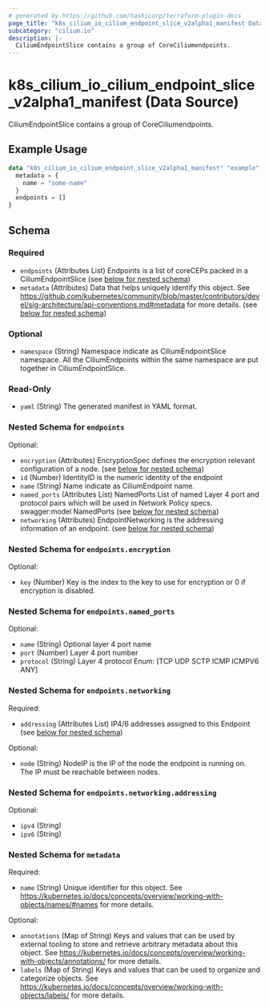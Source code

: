 ```yaml
---
# generated by https://github.com/hashicorp/terraform-plugin-docs
page_title: "k8s_cilium_io_cilium_endpoint_slice_v2alpha1_manifest Data Source - terraform-provider-k8s"
subcategory: "cilium.io"
description: |-
  CiliumEndpointSlice contains a group of CoreCiliumendpoints.
---
```


# k8s_cilium_io_cilium_endpoint_slice_v2alpha1_manifest (Data Source)

CiliumEndpointSlice contains a group of CoreCiliumendpoints.

## Example Usage

```terraform
data "k8s_cilium_io_cilium_endpoint_slice_v2alpha1_manifest" "example" {
  metadata = {
    name = "some-name"
  }
  endpoints = []
}
```

<!-- schema generated by tfplugindocs -->
## Schema

### Required

- `endpoints` (Attributes List) Endpoints is a list of coreCEPs packed in a CiliumEndpointSlice (see [below for nested schema](#nestedatt--endpoints))
- `metadata` (Attributes) Data that helps uniquely identify this object. See https://github.com/kubernetes/community/blob/master/contributors/devel/sig-architecture/api-conventions.md#metadata for more details. (see [below for nested schema](#nestedatt--metadata))

### Optional

- `namespace` (String) Namespace indicate as CiliumEndpointSlice namespace. All the CiliumEndpoints within the same namespace are put together in CiliumEndpointSlice.

### Read-Only

- `yaml` (String) The generated manifest in YAML format.

<a id="nestedatt--endpoints"></a>
### Nested Schema for `endpoints`

Optional:

- `encryption` (Attributes) EncryptionSpec defines the encryption relevant configuration of a node. (see [below for nested schema](#nestedatt--endpoints--encryption))
- `id` (Number) IdentityID is the numeric identity of the endpoint
- `name` (String) Name indicate as CiliumEndpoint name.
- `named_ports` (Attributes List) NamedPorts List of named Layer 4 port and protocol pairs which will be used in Network Policy specs. swagger:model NamedPorts (see [below for nested schema](#nestedatt--endpoints--named_ports))
- `networking` (Attributes) EndpointNetworking is the addressing information of an endpoint. (see [below for nested schema](#nestedatt--endpoints--networking))

<a id="nestedatt--endpoints--encryption"></a>
### Nested Schema for `endpoints.encryption`

Optional:

- `key` (Number) Key is the index to the key to use for encryption or 0 if encryption is disabled.


<a id="nestedatt--endpoints--named_ports"></a>
### Nested Schema for `endpoints.named_ports`

Optional:

- `name` (String) Optional layer 4 port name
- `port` (Number) Layer 4 port number
- `protocol` (String) Layer 4 protocol Enum: [TCP UDP SCTP ICMP ICMPV6 ANY]


<a id="nestedatt--endpoints--networking"></a>
### Nested Schema for `endpoints.networking`

Required:

- `addressing` (Attributes List) IP4/6 addresses assigned to this Endpoint (see [below for nested schema](#nestedatt--endpoints--networking--addressing))

Optional:

- `node` (String) NodeIP is the IP of the node the endpoint is running on. The IP must be reachable between nodes.

<a id="nestedatt--endpoints--networking--addressing"></a>
### Nested Schema for `endpoints.networking.addressing`

Optional:

- `ipv4` (String)
- `ipv6` (String)




<a id="nestedatt--metadata"></a>
### Nested Schema for `metadata`

Required:

- `name` (String) Unique identifier for this object. See https://kubernetes.io/docs/concepts/overview/working-with-objects/names/#names for more details.

Optional:

- `annotations` (Map of String) Keys and values that can be used by external tooling to store and retrieve arbitrary metadata about this object. See https://kubernetes.io/docs/concepts/overview/working-with-objects/annotations/ for more details.
- `labels` (Map of String) Keys and values that can be used to organize and categorize objects. See https://kubernetes.io/docs/concepts/overview/working-with-objects/labels/ for more details.
